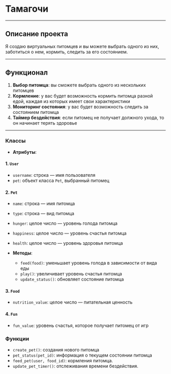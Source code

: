 # Тамагочи
____
## Описание проекта
Я создаю виртуальных питомцев и вы можете выбрать одного из них, 
заботиться о нем, кормить, следить за его состоянием.
____
## Функционал
1. **Выбор питомца**: вы сможете выбрать одного из нескольких питомцев
2. **Кормление**: у вас будет возможность кормить питомца разной едой, 
каждая из которых имеет свои характеристики
3. **Мониторинг состояния**: у вас будет возможность следить за состоянием 
питомца 
4. **Таймер бездействия**: если питомец не получает должного ухода, то он 
начинает терять здоровье

____
### Классы
- **Атрибуты**:
#### 1. `User`
  - `username`: строка — имя пользователя
  - `pet`: объект класса `Pet`, выбранный питомец
#### 2. `Pet`

  - `name`: строка — имя питомца
  - `type`: строка — вид питомца
  - `hunger`: целое число — уровень голода питомца
  - `happiness`: целое число — уровень счастья питомца
  - `health`: целое число — уровень здоровья питомца

- **Методы**:
  - `feed(food)`: уменьшает уровень голода в зависимости от вида еды
  - `play()`: увеличивает уровень счастья питомца
  - `update_status()`: обновляет состояние питомца

#### 3. `Food`
  - `nutrition_value`: целое число — питательная ценность
#### 4. `Fun`
- `fun_value`: уровень счастья, которое получает питомец от игр
### Функции
- `create_pet()`: создания нового питомца
- `pet_status(pet_id)`: информация о текущем состоянии питомца
- `feed_pet(user, food_id)`: кормления питомца.
- `update_pet_timer()`: отслеживания времени бездействия.
